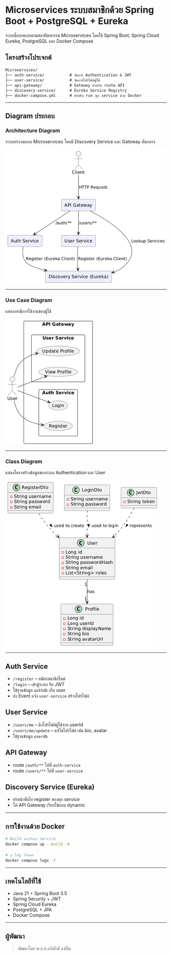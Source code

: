 # Microservices ระบบสมาชิกด้วย Spring Boot + PostgreSQL + Eureka

ระบบนี้ออกแบบตามสถาปัตยกรรม Microservices โดยใช้ Spring Boot, Spring Cloud Eureka, PostgreSQL และ Docker Compose

## โครงสร้างโปรเจกต์

```
Microservices/
├── auth-service/           # จัดการ Authentication & JWT
├── user-service/           # จัดการโปรไฟล์ผู้ใช้
├── api-gateway/            # Gateway สำหรับ route API
├── discovery-service/      # Eureka Service Registry
├── docker-compose.yml      # สำหรับ run ทุก service ด้วย Docker
```

---

## Diagram ประกอบ

### Architecture Diagram
ระบบทำงานแบบ Microservices โดยมี Discovery Service และ Gateway คั่นกลาง

![Architecture Diagram](./Architecture%20Diagram.png)

---

### Use Case Diagram
แสดงกรณีการใช้งานของผู้ใช้

![Use Case Diagram](./Use%20Case%20Diagram.png)

---

### Class Diagram
แสดงโครงสร้างข้อมูลของระบบ Authentication และ User

![Class Diagram](./Class%20Diagram.png)

---

## Auth Service

- `/register` – สมัครสมาชิกใหม่
- `/login` – เข้าสู่ระบบ รับ JWT
- ใช้ฐานข้อมูล `authdb` เก็บ user
- ส่ง Event แจ้ง `user-service` สร้างโปรไฟล์

## User Service

- `/users/me` – ดึงโปรไฟล์ผู้ใช้จาก userId
- `/users/me/update` – แก้ไขโปรไฟล์ เช่น bio, avatar
- ใช้ฐานข้อมูล `userdb`

## API Gateway

- route `/auth/**` ไปที่ `auth-service`
- route `/users/**` ไปที่ `user-service`

## Discovery Service (Eureka)

- ทำหน้าที่เก็บ register ของทุก service
- ให้ API Gateway เรียกใช้แบบ dynamic

---

## การใช้งานด้วย Docker

```bash
# Build และรันทุก service
docker compose up --build -d

# ดู log ทั้งหมด
docker compose logs -f
```

---

## เทคโนโลยีที่ใช้

- Java 21 + Spring Boot 3.5
- Spring Security + JWT
- Spring Cloud Eureka
- PostgreSQL + JPA
- Docker Compose

---

## ผู้พัฒนา

> พัฒนาโดย พ.อ.ท.อภิศักดิ์  แซ่ลิ้ม